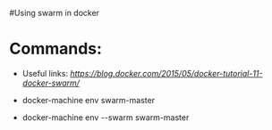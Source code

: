 #Using swarm in docker

# Commands:

* Useful links:
*https://blog.docker.com/2015/05/docker-tutorial-11-docker-swarm/*

* docker-machine env swarm-master
* docker-machine env --swarm swarm-master
